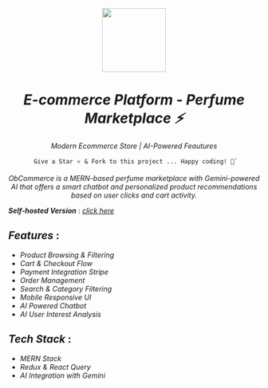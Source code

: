 <div align="center">
    <a href="https://obcommerce.netlify.app/">
  <img src="https://dukaan.b-cdn.net/300x300/webp/media/e6519c02-184a-406a-8059-cb659817f6ca.png" width="128px" />
    </a>
    <h1><i>E-commerce Platform - Perfume Marketplace ⚡</i></h1>
    <p align="center">
         <p><i>Modern Ecommerce Store | AI-Powered Feautures</i></p>
    </p>


```
 Give a Star ⭐️ & Fork to this project ... Happy coding! 🤩`
```

*ObCommerce is a MERN-based perfume marketplace with Gemini-powered AI that offers a smart chatbot and personalized product recommendations based on user clicks and cart activity.*

</div>

***Self-hosted Version*** : [_click here_](https://obcommerce.netlify.app/)

## _Features_ :

- _Product Browsing & Filtering_
- _Cart & Checkout Flow_
- _Payment Integration Stripe_ 
- _Order Management_ 
- _Search & Category Filtering_
- _Mobile Responsive UI_
- _AI Powered Chatbot_
- _AI User Interest Analysis_

## _Tech Stack_ :

- _MERN Stack_
- _Redux & React Query_
- _AI Integration with Gemini_
